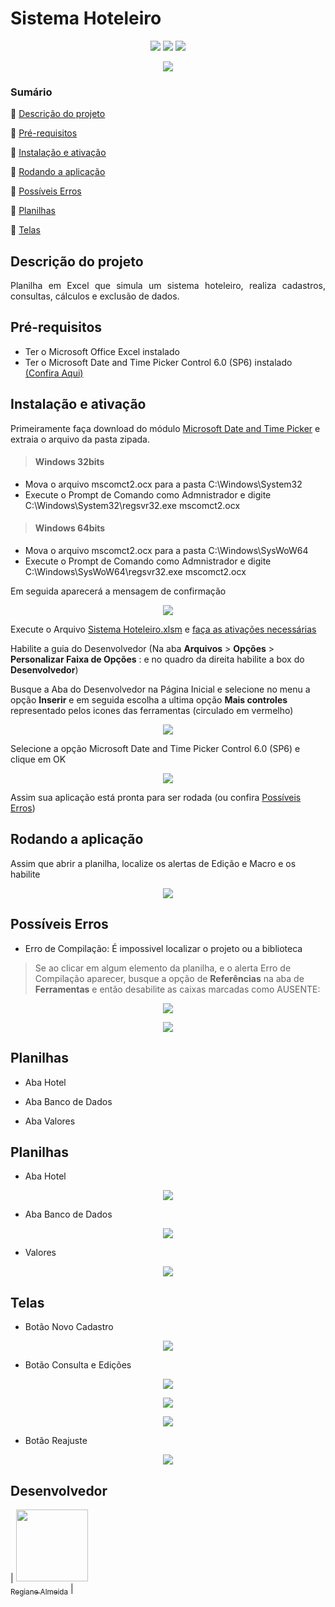 # Sistema Hoteleiro
<p align="center">
  <img src="https://img.shields.io/static/v1?label=VBA&message=MsExcel&color=green&style=for-the-badge&logo=microsoftoffice"/>
  <img src="http://img.shields.io/static/v1?label=SIZE&message=1.5 MB&color=blue&style=for-the-badge"/>
  <img src="http://img.shields.io/static/v1?label=STATUS&message=CONCLUIDO&color=GREEN&style=for-the-badge"/>
</p>

 <p align="center"><img src="https://github.com/almeidastor/VBAs/blob/main/Sistema%20Hoteleiro/README-repository/cover.jpg"></p>

### Sumário
🔹 [Descrição do projeto](#descrição-do-projeto)

🔹 [Pré-requisitos](#pré-requisitos)

🔹 [Instalação e ativação](#instalação-e-ativação)

🔹 [Rodando a aplicação](#rodando-a-aplicação)

🔹 [Possíveis Erros](#possíveis-erros)

🔹 [Planilhas](#planilhas)

🔹 [Telas](#telas)


## Descrição do projeto 
<p align="justify">
  Planilha em Excel que simula um sistema hoteleiro, realiza cadastros, consultas, cálculos e exclusão de dados.
</p>



## Pré-requisitos
* Ter o Microsoft Office Excel instalado
* Ter o  Microsoft Date and Time Picker Control 6.0 (SP6) instalado [(Confira Aqui)](#instalação-e-ativação)



## Instalação e ativação
Primeiramente faça download do módulo <a href="https://github.com/almeidastor/VBAs/raw/main/Sistema%20Hoteleiro/MSCOMCT2.zip" download>Microsoft Date and Time Picker</a> e extraia o arquivo da pasta zipada.

><h4>Windows 32bits</h4>
* Mova o arquivo mscomct2.ocx para a pasta C:\Windows\System32
* Execute o Prompt de Comando como Admnistrador e digite C:\Windows\System32\regsvr32.exe mscomct2.ocx


><h4>Windows 64bits</h4>
* Mova o arquivo mscomct2.ocx para a pasta C:\Windows\SysWoW64
* Execute o Prompt de Comando como Admnistrador e digite C:\Windows\SysWoW64\regsvr32.exe mscomct2.ocx

Em seguida aparecerá a mensagem de confirmação</br>

<p align="center"><img src="https://github.com/almeidastor/VBAs/blob/main/Sistema%20Hoteleiro/README-repository/instalacaoregistered.png"></p>


Execute o Arquivo <a href="https://github.com/almeidastor/VBAs/raw/main/Sistema%20Hoteleiro/Sistema%20Hoteleiro.xlsm" download>Sistema Hoteleiro.xlsm</a> e  [faça as ativações necessárias](#rodando-a-aplicação)

Habilite a guia do Desenvolvedor (Na aba <b>Arquivos</b> > <b>Opções</b> > <b>Personalizar Faixa de Opções</b> : e no quadro da direita habilite a box do <b> Desenvolvedor</b>) 

Busque a Aba do Desenvolvedor na Página Inicial e selecione no menu a opção <b>Inserir</b> e em seguida escolha a ultima opção <b>Mais controles</b> representado pelos icones das ferramentas (circulado em vermelho)
  
<p align="center"><img src="https://github.com/almeidastor/VBAs/blob/main/Sistema%20Hoteleiro/README-repository/desenvolvedoractiv.png"></p>
  
Selecione a opção Microsoft Date and Time Picker Control 6.0 (SP6) e clique em OK
<p align="center"><img src="https://github.com/almeidastor/VBAs/blob/main/Sistema%20Hoteleiro/README-repository/desenvolvedorcontroles.jpg"></p>

Assim sua aplicação está pronta para ser rodada (ou confira [Possíveis Erros](#possíveis-erros))
  
  

## Rodando a aplicação
Assim que abrir a planilha, localize os alertas de Edição e Macro e os habilite

  <p align="center"><img src="https://github.com/almeidastor/VBAs/blob/main/Sistema%20Hoteleiro/README-repository/ativacaoexcel.png"></p>
  
  
  
## Possíveis Erros
* Erro de Compilação: É impossivel localizar o projeto ou a biblioteca

>Se ao clicar em algum elemento da planilha, e o alerta Erro de Compilação aparecer, busque a opção de <b>Referências</b> na aba de <b>Ferramentas</b> e então desabilite as caixas marcadas como AUSENTE:


  <p align="center"><img src="https://github.com/almeidastor/VBAs/blob/main/Sistema%20Hoteleiro/README-repository/errodecompiler.jpg"></p>
  
  
  <p align="center"><img src="https://github.com/almeidastor/VBAs/blob/main/Sistema%20Hoteleiro/README-repository/erroobjetoausente.GIF"></p>
  
  
  ## Planilhas
  * Aba Hotel


  * Aba Banco de Dados


  * Aba Valores

  ## Planilhas
  * Aba Hotel
<p align="center"><img src="https://github.com/almeidastor/VBAs/blob/main/Sistema%20Hoteleiro/README-repository/abahotel.jpg"></p>

  * Aba Banco de Dados
<p align="center"><img src="https://github.com/almeidastor/VBAs/blob/main/Sistema%20Hoteleiro/README-repository/ababcodados.jpg"></p>

  * Valores
<p align="center"><img src="https://github.com/almeidastor/VBAs/blob/main/Sistema%20Hoteleiro/README-repository/abavalores.jpg"></p>


  ## Telas
  * Botão Novo Cadastro
<p align="center"><img src="https://github.com/almeidastor/VBAs/blob/main/Sistema%20Hoteleiro/README-repository/btninserir.png"></p>

  * Botão Consulta e Edições   
<p align="center"><img src="https://github.com/almeidastor/VBAs/blob/main/Sistema%20Hoteleiro/README-repository/btnconed.png"></p>
<p align="center"><img src="https://github.com/almeidastor/VBAs/blob/main/Sistema%20Hoteleiro/README-repository/btnconsulta.png"></p>
<p align="center"><img src="https://github.com/almeidastor/VBAs/blob/main/Sistema%20Hoteleiro/README-repository/btnedicoes.png"></p>

* Botão Reajuste
<p align="center"><img src="https://github.com/almeidastor/VBAs/blob/main/Sistema%20Hoteleiro/README-repository/btnreajust.png"></p>

  ## Desenvolvedor
  | [<img src="https://avatars.githubusercontent.com/u/54381136?v=4" width=115><br><sub>Regiane Almeida</sub>](https://github.com/almeidastor) |
